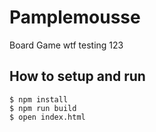 # Pamplemousse
Board Game
wtf
testing 123

## How to setup and run

	$ npm install
	$ npm run build
	$ open index.html
